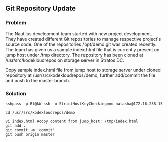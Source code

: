 ## Git Repository Update

### Problem

The Nautilus development team started with new project development. They have created different Git repositories to
manage respective project's source code. One of the repositories /opt/demo.git was created recently. The team has given
us a sample index.html file that is currently present on jump host under /tmp directory. The repository has been cloned
at /usr/src/kodekloudrepos on storage server in Stratos DC.

Copy sample index.html file from jump host to storage server under cloned repository at /usr/src/kodekloudrepos/demo,
further add/commit the file and push to the master branch.

### Solution

```shell
sshpass -p Bl@kW ssh -o StrictHostKeyChecking=no natasha@172.16.238.15

cd /usr/src/kodekloudrepos/demo

vi index.html #copy content from jump_host: /tmp/index.html
git add .
git commit -m 'commit'
git push origin master
```